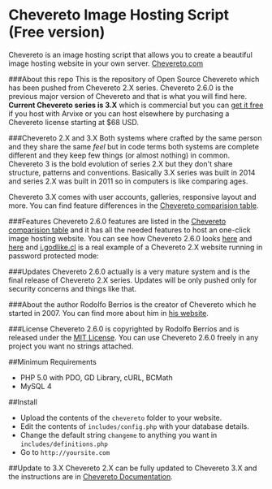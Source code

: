 Chevereto Image Hosting Script (Free version)=Chevereto is an image hosting script that allows you to create a beautiful image hosting website in your own server. [Chevereto.com](http://chevereto.com)###About this repoThis is the repository of Open Source Chevereto which has been pushed from Chevereto 2.X series. Chevereto 2.6.0 is the previous major version of Chevereto and that is what you will find here. **Current Chevereto series is 3.X** which is commercial but you can [get it free](http://chevereto.com/free) if you host with Arvixe or you can host elsewhere by purchasing a Chevereto license starting at $68 USD.###Chevereto 2.X and 3.XBoth systems where crafted by the same person and they share the same *feel* but in code terms both systems are complete different and they keep few things (or almost nothing) in common. Chevereto 3 is the bold evolution of series 2.X but they don't share structure, patterns and conventions. Basically 3.X series was built in 2014 and series 2.X was built in 2011 so in computers is like comparing ages.Chevereto 3.X comes with user accounts, galleries, responsive layout and more. You can find feature differences in the [Chevereto comparision table](http://chevereto.com/free). ###FeaturesChevereto 2.6.0 features are listed in the [Chevereto comparision table](http://chevereto.com/free) and it has all the needed features to host an one-click image hosting website. You can see how Chevereto 2.6.0 looks [here](http://chevereto.com/src/img/screens/V2_login.png) and [here](http://chevereto.com/src/img/screens/V2_home.png) and [i.godlike.cl](http://i.godlike.cl/) is a real example of a Chevereto 2.X website running in password protected mode: ###UpdatesChevereto 2.6.0 actually is a very mature system and is the final release of Chevereto 2.X series. Updates will be only pushed only for security concerns and things like that.###About the authorRodolfo Berrios is the creator of Chevereto which he started in 2007. You can find more about him in [his website](http://rodolfoberrios.com).###LicenseChevereto 2.6.0 is copyrighted by Rodolfo Berríos and is released under the [MIT License](http://opensource.org/licenses/MIT). You can use Chevereto 2.6.0 freely in any project you want no strings attached.##Minimum Requirements- PHP 5.0 with PDO, GD Library, cURL, BCMath- MySQL 4##Install- Upload the contents of the `chevereto` folder to your website.- Edit the contents of `includes/config.php` with your database details.- Change the default string `changeme` to anything you want in `includes/definitions.php`- Go to `http://yoursite.com`##Update to 3.XChevereto 2.X can be fully updated to Chevereto 3.X and the instructions are in [Chevereto Documentation](http://chevereto.com/docs/update-guide).